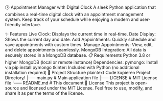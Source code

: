 🕒 Appointment Manager with Digital Clock
A sleek Python application that combines a real-time digital clock with an appointment management system. Keep track of your schedule while enjoying a modern and user-friendly interface.

✨ Features
Live Clock: Displays the current time in real-time.
Date Display: Shows the current day and date.
Add Appointments: Quickly schedule and save appointments with custom times.
Manage Appointments: View, edit, and delete appointments seamlessly.
MongoDB Integration: All data is securely stored in a MongoDB database.
📋 Requirements
Python 3.8 or higher
MongoDB (local or remote instance)
Dependencies:
pymongo: Install via pip install pymongo
tkinter: Included with Python (no additional installation required)
📂 Project Structure
plaintext
Code kopieren
Project Directory/
├── main.py             # Main application file
├── LICENSE             # MIT License file
└── README.md           # This document
📜 License
This project is open-source and licensed under the MIT License. Feel free to use, modify, and share it as per the terms of the license.
